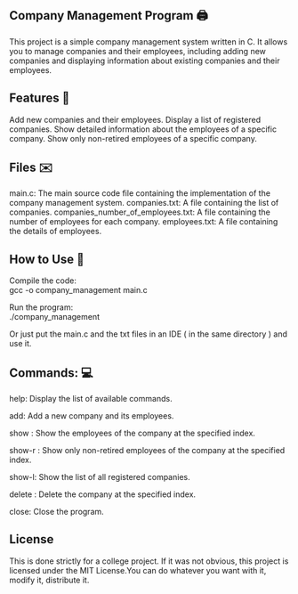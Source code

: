 ## Company Management Program  🖨️

This project is a simple company management system written in C. 
It allows you to manage companies and their employees, including adding new companies and displaying information about existing companies and their employees.

## Features  🔌

Add new companies and their employees.
Display a list of registered companies.
Show detailed information about the employees of a specific company.
Show only non-retired employees of a specific company.

## Files  ✉️

main.c: The main source code file containing the implementation of the company management system.
companies.txt: A file containing the list of companies.
companies_number_of_employees.txt: A file containing the number of employees for each company.
employees.txt: A file containing the details of employees.

## How to Use  💬

Compile the code:  
gcc -o company_management main.c

Run the program:  
./company_management

Or just put the main.c and the txt files in an IDE ( in the same directory ) and use it.

## Commands: 💻

help: Display the list of available commands.

add: Add a new company and its employees.

show <index>: Show the employees of the company at the specified index.

show-r <index>: Show only non-retired employees of the company at the specified index.

show-l: Show the list of all registered companies.

delete <index>: Delete the company at the specified index.

close: Close the program.

## License

This is done strictly for a college project.
If it was not obvious, this project is licensed under the MIT License.You can do whatever you want with it, modify it, distribute it.
